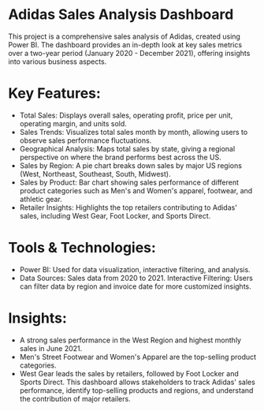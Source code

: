 # Adidas Sales Analysis Dashboard
This project is a comprehensive sales analysis of Adidas, created using Power BI. The dashboard provides an in-depth look at key sales metrics over a two-year period (January 2020 - December 2021), offering insights into various business aspects.

# Key Features:

- Total Sales: Displays overall sales, operating profit, price per unit, operating margin, and units sold.
- Sales Trends: Visualizes total sales month by month, allowing users to observe sales performance fluctuations.
- Geographical Analysis: Maps total sales by state, giving a regional perspective on where the brand performs best across the US.
- Sales by Region: A pie chart breaks down sales by major US regions (West, Northeast, Southeast, South, Midwest).
- Sales by Product: Bar chart showing sales performance of different product categories such as Men's and Women's apparel, footwear, and athletic gear.
- Retailer Insights: Highlights the top retailers contributing to Adidas' sales, including West Gear, Foot Locker, and Sports Direct.

# Tools & Technologies:
- Power BI: Used for data visualization, interactive filtering, and analysis.
- Data Sources: Sales data from 2020 to 2021.
Interactive Filtering: Users can filter data by region and invoice date for more customized insights.

# Insights:
- A strong sales performance in the West Region and highest monthly sales in June 2021.
- Men's Street Footwear and Women's Apparel are the top-selling product categories.
- West Gear leads the sales by retailers, followed by Foot Locker and Sports Direct.
This dashboard allows stakeholders to track Adidas' sales performance, identify top-selling products and regions, and understand the contribution of major retailers.

